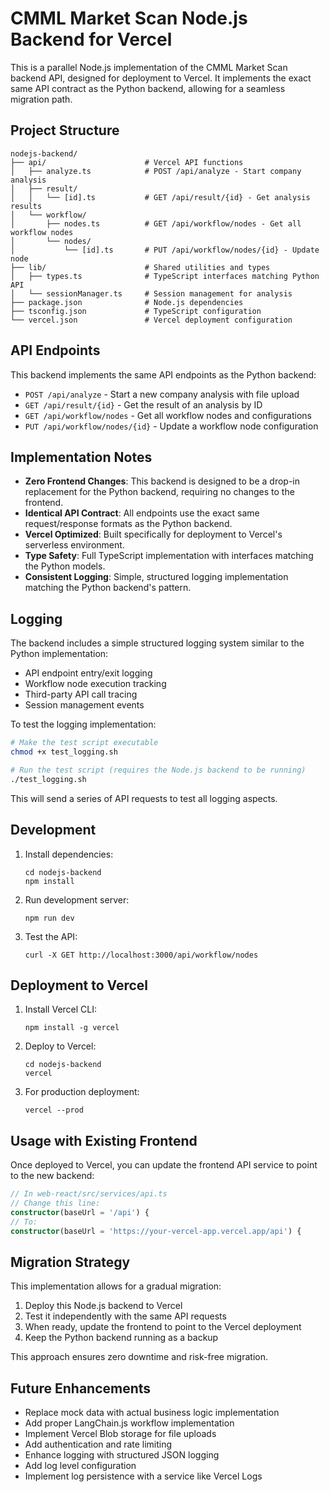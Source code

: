 # CMML Market Scan Node.js Backend for Vercel

This is a parallel Node.js implementation of the CMML Market Scan backend API, designed for deployment to Vercel. It implements the exact same API contract as the Python backend, allowing for a seamless migration path.

## Project Structure

```
nodejs-backend/
├── api/                      # Vercel API functions
│   ├── analyze.ts            # POST /api/analyze - Start company analysis
│   ├── result/
│   │   └── [id].ts           # GET /api/result/{id} - Get analysis results
│   └── workflow/
│       ├── nodes.ts          # GET /api/workflow/nodes - Get all workflow nodes
│       └── nodes/
│           └── [id].ts       # PUT /api/workflow/nodes/{id} - Update node
├── lib/                      # Shared utilities and types
│   ├── types.ts              # TypeScript interfaces matching Python API
│   └── sessionManager.ts     # Session management for analysis
├── package.json              # Node.js dependencies
├── tsconfig.json             # TypeScript configuration
└── vercel.json               # Vercel deployment configuration
```

## API Endpoints

This backend implements the same API endpoints as the Python backend:

- `POST /api/analyze` - Start a new company analysis with file upload
- `GET /api/result/{id}` - Get the result of an analysis by ID
- `GET /api/workflow/nodes` - Get all workflow nodes and configurations
- `PUT /api/workflow/nodes/{id}` - Update a workflow node configuration

## Implementation Notes

- **Zero Frontend Changes**: This backend is designed to be a drop-in replacement for the Python backend, requiring no changes to the frontend.
- **Identical API Contract**: All endpoints use the exact same request/response formats as the Python backend.
- **Vercel Optimized**: Built specifically for deployment to Vercel's serverless environment.
- **Type Safety**: Full TypeScript implementation with interfaces matching the Python models.
- **Consistent Logging**: Simple, structured logging implementation matching the Python backend's pattern.

## Logging

The backend includes a simple structured logging system similar to the Python implementation:

- API endpoint entry/exit logging
- Workflow node execution tracking
- Third-party API call tracing
- Session management events

To test the logging implementation:

```bash
# Make the test script executable
chmod +x test_logging.sh

# Run the test script (requires the Node.js backend to be running)
./test_logging.sh
```

This will send a series of API requests to test all logging aspects.

## Development

1. Install dependencies:
   ```
   cd nodejs-backend
   npm install
   ```

2. Run development server:
   ```
   npm run dev
   ```

3. Test the API:
   ```
   curl -X GET http://localhost:3000/api/workflow/nodes
   ```

## Deployment to Vercel

1. Install Vercel CLI:
   ```
   npm install -g vercel
   ```

2. Deploy to Vercel:
   ```
   cd nodejs-backend
   vercel
   ```

3. For production deployment:
   ```
   vercel --prod
   ```

## Usage with Existing Frontend

Once deployed to Vercel, you can update the frontend API service to point to the new backend:

```typescript
// In web-react/src/services/api.ts
// Change this line:
constructor(baseUrl = '/api') {
// To:
constructor(baseUrl = 'https://your-vercel-app.vercel.app/api') {
```

## Migration Strategy

This implementation allows for a gradual migration:

1. Deploy this Node.js backend to Vercel
2. Test it independently with the same API requests
3. When ready, update the frontend to point to the Vercel deployment
4. Keep the Python backend running as a backup

This approach ensures zero downtime and risk-free migration.

## Future Enhancements

- Replace mock data with actual business logic implementation
- Add proper LangChain.js workflow implementation
- Implement Vercel Blob storage for file uploads
- Add authentication and rate limiting
- Enhance logging with structured JSON logging
- Add log level configuration
- Implement log persistence with a service like Vercel Logs
